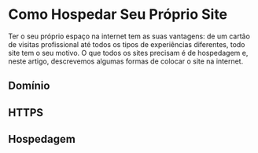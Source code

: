 # Como Hospedar Seu Próprio Site

Ter o seu próprio espaço na internet tem as suas vantagens: de um cartão
de visitas profissional até todos os tipos de experiências diferentes,
todo site tem o seu motivo. O que todos os sites precisam é de hospedagem
e, neste artigo, descrevemos algumas formas de colocar o site na internet.


## Domínio

## HTTPS

## Hospedagem 

